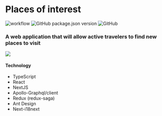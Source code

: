 # Places of interest

![workflow](https://github.com/penhersky/places-of-interest/actions/workflows/ci.yml/badge.svg) ![GitHub package.json version](https://img.shields.io/github/package-json/v/penhersky/places-of-interest) ![GitHub](https://img.shields.io/github/license/penhersky/places-of-interest)

### A web application that will allow active travelers to find new places to visit

![](https://cdn.pixabay.com/photo/2015/10/12/15/01/mountain-984083_960_720.jpg)

#### Technology

- TypeScript
- React
- NextJS
- Apollo-Graphql/client
- Redux (redux-saga)
- Ant Design
- Next-i18next
